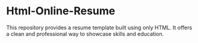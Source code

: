 # Html-Online-Resume
This repository provides a resume template built using only HTML. It offers a clean and professional way to showcase skills and education.

